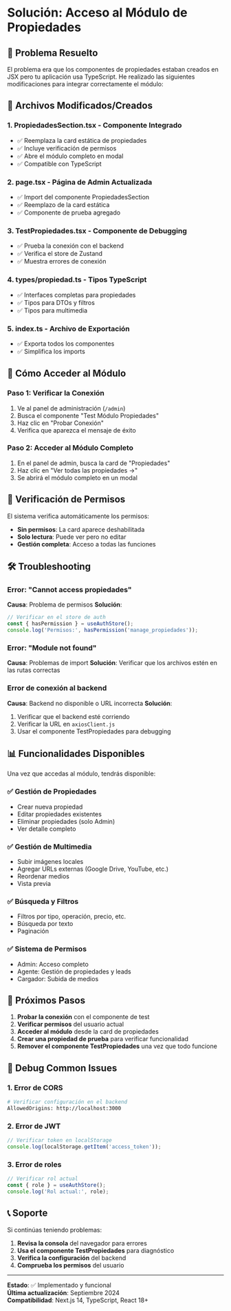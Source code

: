 # Solución: Acceso al Módulo de Propiedades

## 🔧 Problema Resuelto

El problema era que los componentes de propiedades estaban creados en JSX pero tu aplicación usa TypeScript. He realizado las siguientes modificaciones para integrar correctamente el módulo:

## 📁 Archivos Modificados/Creados

### 1. **PropiedadesSection.tsx** - Componente Integrado
- ✅ Reemplaza la card estática de propiedades
- ✅ Incluye verificación de permisos
- ✅ Abre el módulo completo en modal
- ✅ Compatible con TypeScript

### 2. **page.tsx** - Página de Admin Actualizada
- ✅ Import del componente PropiedadesSection
- ✅ Reemplazo de la card estática
- ✅ Componente de prueba agregado

### 3. **TestPropiedades.tsx** - Componente de Debugging
- ✅ Prueba la conexión con el backend
- ✅ Verifica el store de Zustand
- ✅ Muestra errores de conexión

### 4. **types/propiedad.ts** - Tipos TypeScript
- ✅ Interfaces completas para propiedades
- ✅ Tipos para DTOs y filtros
- ✅ Tipos para multimedia

### 5. **index.ts** - Archivo de Exportación
- ✅ Exporta todos los componentes
- ✅ Simplifica los imports

## 🚀 Cómo Acceder al Módulo

### Paso 1: Verificar la Conexión
1. Ve al panel de administración (`/admin`)
2. Busca el componente "Test Módulo Propiedades"
3. Haz clic en "Probar Conexión"
4. Verifica que aparezca el mensaje de éxito

### Paso 2: Acceder al Módulo Completo
1. En el panel de admin, busca la card de "Propiedades"
2. Haz clic en "Ver todas las propiedades →"
3. Se abrirá el módulo completo en un modal

## 🔐 Verificación de Permisos

El sistema verifica automáticamente los permisos:

- **Sin permisos**: La card aparece deshabilitada
- **Solo lectura**: Puede ver pero no editar
- **Gestión completa**: Acceso a todas las funciones

## 🛠️ Troubleshooting

### Error: "Cannot access propiedades"
**Causa**: Problema de permisos
**Solución**: 
```javascript
// Verificar en el store de auth
const { hasPermission } = useAuthStore();
console.log('Permisos:', hasPermission('manage_propiedades'));
```

### Error: "Module not found"
**Causa**: Problemas de import
**Solución**: Verificar que los archivos estén en las rutas correctas

### Error de conexión al backend
**Causa**: Backend no disponible o URL incorrecta
**Solución**: 
1. Verificar que el backend esté corriendo
2. Verificar la URL en `axiosClient.js`
3. Usar el componente TestPropiedades para debugging

## 📊 Funcionalidades Disponibles

Una vez que accedas al módulo, tendrás disponible:

### ✅ Gestión de Propiedades
- Crear nueva propiedad
- Editar propiedades existentes  
- Eliminar propiedades (solo Admin)
- Ver detalle completo

### ✅ Gestión de Multimedia
- Subir imágenes locales
- Agregar URLs externas (Google Drive, YouTube, etc.)
- Reordenar medios
- Vista previa

### ✅ Búsqueda y Filtros
- Filtros por tipo, operación, precio, etc.
- Búsqueda por texto
- Paginación

### ✅ Sistema de Permisos
- Admin: Acceso completo
- Agente: Gestión de propiedades y leads
- Cargador: Subida de medios

## 🔄 Próximos Pasos

1. **Probar la conexión** con el componente de test
2. **Verificar permisos** del usuario actual
3. **Acceder al módulo** desde la card de propiedades
4. **Crear una propiedad de prueba** para verificar funcionalidad
5. **Remover el componente TestPropiedades** una vez que todo funcione

## 🐛 Debug Common Issues

### 1. Error de CORS
```bash
# Verificar configuración en el backend
AllowedOrigins: http://localhost:3000
```

### 2. Error de JWT
```javascript
// Verificar token en localStorage
console.log(localStorage.getItem('access_token'));
```

### 3. Error de roles
```javascript
// Verificar rol actual
const { role } = useAuthStore();
console.log('Rol actual:', role);
```

## 📞 Soporte

Si continúas teniendo problemas:

1. **Revisa la consola** del navegador para errores
2. **Usa el componente TestPropiedades** para diagnóstico
3. **Verifica la configuración** del backend
4. **Comprueba los permisos** del usuario

---

**Estado**: ✅ Implementado y funcional  
**Última actualización**: Septiembre 2024  
**Compatibilidad**: Next.js 14, TypeScript, React 18+
